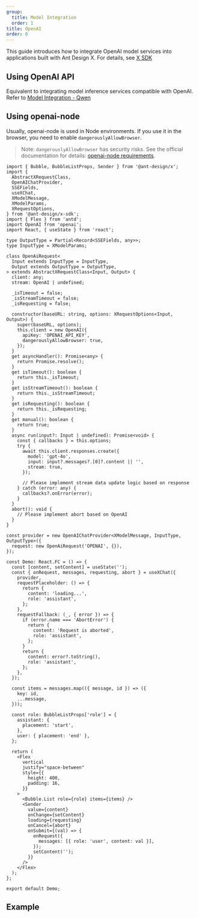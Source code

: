 ```yaml
---
group:
  title: Model Integration
  order: 1
title: OpenAI
order: 0
---
```


This guide introduces how to integrate OpenAI model services into applications built with Ant Design X. For details, see [X SDK](/sdks/introduce-en)

## Using OpenAI API

Equivalent to integrating model inference services compatible with OpenAI. Refer to [Model Integration - Qwen](/docs/react/model-use-qwen-en)

## Using openai-node

Usually, openai-node is used in Node environments. If you use it in the browser, you need to enable `dangerouslyAllowBrowser`.

> Note: `dangerouslyAllowBrowser` has security risks. See the official documentation for details: [openai-node requirements](https://github.com/openai/openai-node?tab=readme-ov-file#requirements).

```tsx
import { Bubble, BubbleListProps, Sender } from '@ant-design/x';
import {
  AbstractXRequestClass,
  OpenAIChatProvider,
  SSEFields,
  useXChat,
  XModelMessage,
  XModelParams,
  XRequestOptions,
} from '@ant-design/x-sdk';
import { Flex } from 'antd';
import OpenAI from 'openai';
import React, { useState } from 'react';

type OutputType = Partial<Record<SSEFields, any>>;
type InputType = XModelParams;

class OpenAiRequest<
  Input extends InputType = InputType,
  Output extends OutputType = OutputType,
> extends AbstractXRequestClass<Input, Output> {
  client: any;
  stream: OpenAI | undefined;

  _isTimeout = false;
  _isStreamTimeout = false;
  _isRequesting = false;

  constructor(baseURL: string, options: XRequestOptions<Input, Output>) {
    super(baseURL, options);
    this.client = new OpenAI({
      apiKey: 'OPENAI_API_KEY',
      dangerouslyAllowBrowser: true,
    });
  }
  get asyncHandler(): Promise<any> {
    return Promise.resolve();
  }
  get isTimeout(): boolean {
    return this._isTimeout;
  }
  get isStreamTimeout(): boolean {
    return this._isStreamTimeout;
  }
  get isRequesting(): boolean {
    return this._isRequesting;
  }
  get manual(): boolean {
    return true;
  }
  async run(input?: Input | undefined): Promise<void> {
    const { callbacks } = this.options;
    try {
      await this.client.responses.create({
        model: 'gpt-4o',
        input: input?.messages?.[0]?.content || '',
        stream: true,
      });

      // Please implement stream data update logic based on response
    } catch (error: any) {
      callbacks?.onError(error);
    }
  }
  abort(): void {
    // Please implement abort based on OpenAI
  }
}

const provider = new OpenAIChatProvider<XModelMessage, InputType, OutputType>({
  request: new OpenAiRequest('OPENAI', {}),
});

const Demo: React.FC = () => {
  const [content, setContent] = useState('');
  const { onRequest, messages, requesting, abort } = useXChat({
    provider,
    requestPlaceholder: () => {
      return {
        content: 'loading...',
        role: 'assistant',
      };
    },
    requestFallback: (_, { error }) => {
      if (error.name === 'AbortError') {
        return {
          content: 'Request is aborted',
          role: 'assistant',
        };
      }
      return {
        content: error?.toString(),
        role: 'assistant',
      };
    },
  });

  const items = messages.map(({ message, id }) => ({
    key: id,
    ...message,
  }));

  const role: BubbleListProps['role'] = {
    assistant: {
      placement: 'start',
    },
    user: { placement: 'end' },
  };

  return (
    <Flex
      vertical
      justify="space-between"
      style={{
        height: 400,
        padding: 16,
      }}
    >
      <Bubble.List role={role} items={items} />
      <Sender
        value={content}
        onChange={setContent}
        loading={requesting}
        onCancel={abort}
        onSubmit={(val) => {
          onRequest({
            messages: [{ role: 'user', content: val }],
          });
          setContent('');
        }}
      />
    </Flex>
  );
};

export default Demo;
```

## Example

<code src="./demo/openai-node.tsx" title="Integrate openai" description="This example only shows the logic reference for integrating openai with X SDK. Model data is not processed, please fill in the correct apiKey for data debugging." compact iframe="450"></code>
